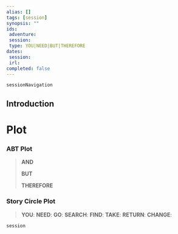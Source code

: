 ```yaml
---
alias: []
tags: [session]
synopsis: ""
ids: 
 adventure: 
 session: 
 type: YOU|NEED|BUT|THEREFORE
dates: 
 session: 
 irl: 
completed: false
---
```

```RpgManager
sessionNavigation
```
## Introduction


# Plot

### ABT Plot

>
>
>
>**AND** 
>
>**BUT** 
>
>**THEREFORE** 
>

### Story Circle Plot

>
>**YOU**: 
>**NEED**: 
>**GO**: 
>**SEARCH**: 
>**FIND**: 
>**TAKE**: 
>**RETURN**: 
>**CHANGE**: 
>

```RpgManager
session
```